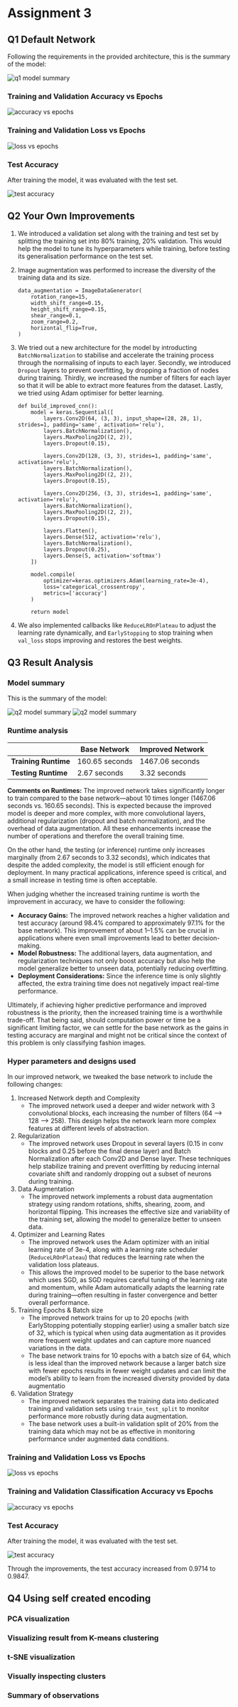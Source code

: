 # Assignment 3

## Q1 Default Network

Following the requirements in the provided architecture, this is the summary of the model:

![q1 model summary](img/q1/summary.png)

### Training and Validation Accuracy vs Epochs

![accuracy vs epochs](img/q1/accuracy.png)

### Training and Validation Loss vs Epochs

![loss vs epochs](img/q1/loss.png)

### Test Accuracy

After training the model, it was evaluated with the test set.

![test accuracy](img/q1/test.png)

## Q2 Your Own Improvements

1. We introduced a validation set along with the training and test set by splitting the training set into 80% training, 20% validation. This would help the model to tune its hyperparameters while training, before testing its generalisation performance on the test set.

2. Image augmentation was performed to increase the diversity of the training data and its size.
	```
	data_augmentation = ImageDataGenerator(
		rotation_range=15,
		width_shift_range=0.15,
		height_shift_range=0.15,
		shear_range=0.1,
		zoom_range=0.2,
		horizontal_flip=True,
	)
	```

3. We tried out a new architecture for the model by introducting `BatchNormalization` to stabilise and accelerate the training process through the normalising of inputs to each layer. Secondly, we introduced `Dropout` layers to prevent overfitting, by dropping a fraction of nodes during training. Thirdly, we increased the number of filters for each layer so that it will be able to extract more features from the dataset. Lastly, we tried using Adam optimiser for better learning. 
	```
	def build_improved_cnn():
		model = keras.Sequential([
			layers.Conv2D(64, (3, 3), input_shape=(28, 28, 1), strides=1, padding='same', activation='relu'),
			layers.BatchNormalization(),
			layers.MaxPooling2D((2, 2)),
			layers.Dropout(0.15),

			layers.Conv2D(128, (3, 3), strides=1, padding='same', activation='relu'),
			layers.BatchNormalization(),
			layers.MaxPooling2D((2, 2)),
			layers.Dropout(0.15),

			layers.Conv2D(256, (3, 3), strides=1, padding='same', activation='relu'),
			layers.BatchNormalization(),
			layers.MaxPooling2D((2, 2)),
			layers.Dropout(0.15),

			layers.Flatten(),
			layers.Dense(512, activation='relu'),
			layers.BatchNormalization(),
			layers.Dropout(0.25),
			layers.Dense(5, activation='softmax')
		])

		model.compile(
			optimizer=keras.optimizers.Adam(learning_rate=3e-4),
			loss='categorical_crossentropy',
			metrics=['accuracy']	
		)

		return model
	```

4. We also implemented callbacks like `ReduceLROnPlateau` to adjust the learning rate dynamically, and `EarlyStopping` to stop training when `val_loss` stops improving and restores the best weights.

## Q3 Result Analysis
### Model summary
This is the summary of the model:

![q2 model summary](img/q2/summary1.png)
![q2 model summary](img/q2/summary2.png)

### Runtime analysis

||Base Network|Improved Network|
|------------|------------|----------------|
|**Training Runtime**|160.65 seconds|1467.06 seconds|
|**Testing Runtime**|2.67 seconds|3.32 seconds|

**Comments on Runtimes:**
The improved network takes significantly longer to train compared to the base network—about 10 times longer (1467.06 seconds vs. 160.65 seconds). This is expected because the improved model is deeper and more complex, with more convolutional layers, additional regularization (dropout and batch normalization), and the overhead of data augmentation. All these enhancements increase the number of operations and therefore the overall training time.

On the other hand, the testing (or inference) runtime only increases marginally (from 2.67 seconds to 3.32 seconds), which indicates that despite the added complexity, the model is still efficient enough for deployment. In many practical applications, inference speed is critical, and a small increase in testing time is often acceptable.

When judging whether the increased training runtime is worth the improvement in accuracy, we have to consider the following:
- **Accuracy Gains:** The improved network reaches a higher validation and test accuracy (around 98.4% compared to approximately 97.1% for the base network). This improvement of about 1–1.5% can be crucial in applications where even small improvements lead to better decision-making.
- **Model Robustness:** The additional layers, data augmentation, and regularization techniques not only boost accuracy but also help the model generalize better to unseen data, potentially reducing overfitting.
- **Deployment Considerations:** Since the inference time is only slightly affected, the extra training time does not negatively impact real-time performance.

Ultimately, if achieving higher predictive performance and improved robustness is the priority, then the increased training time is a worthwhile trade-off. That being said, should computation power or time be a significant limiting factor, we can settle for the base network as the gains in testing accuracy are marginal and might not be critical since the context of this problem is only classifying fashion images.


### Hyper parameters and designs used
In our improved network, we tweaked the base network to include the following changes:
1. Increased Network depth and Complexity
	- The improved network used a deeper and wider network with 3 convolutional blocks, each increasing the number of filters (64 --> 128 --> 258). This design helps the network learn more complex features at different levels of abstraction.
2. Regularization
	- The improved network uses Dropout in several layers (0.15 in conv blocks and 0.25 before the final dense layer) and Batch Normalization after each Conv2D and Dense layer. These techniques help stabilize training and prevent overfitting by reducing internal covariate shift and randomly dropping out a subset of neurons during training.
3. Data Augmentation
	- The improved network implements a robust data augmentation strategy using random rotations, shifts, shearing, zoom, and horizontal flipping. This increases the effective size and variability of the training set, allowing the model to generalize better to unseen data.
4. Optimizer and Learning Rates
	- The improved network uses the Adam optimizer with an initial learning rate of 3e-4, along with a learning rate scheduler (`ReduceLROnPlateau`) that reduces the learning rate when the validation loss plateaus.
	- This allows the improved model to be superior to the base network which uses SGD, as SGD requires careful tuning of the learning rate and momentum, while Adam automatically adapts the learning rate during training—often resulting in faster convergence and better overall performance.
5. Training Epochs & Batch size
	- The improved network trains for up to 20 epochs (with EarlyStopping potentially stopping earlier) using a smaller batch size of 32, which is typical when using data augmentation as it provides more frequent weight updates and can capture more nuanced variations in the data.
	- The base network trains for 10 epochs with a batch size of 64, which is less ideal than the improved network because a larger batch size with fewer epochs results in fewer weight updates and can limit the model’s ability to learn from the increased diversity provided by data augmentatio
6. Validation Strategy
	- The improved network separates the training data into dedicated training and validation sets using `train_test_split` to monitor performance more robustly during data augmentation.
	- The base network uses a built-in validation split of 20% from the training data which may not be as effective in monitoring performance under augmented data conditions.



### Training and Validation Loss vs Epochs
![loss vs epochs](img/q2/loss.png)

### Training and Validation Classification Accuracy vs Epochs

![accuracy vs epochs](img/q2/accuracy.png)

### Test Accuracy

After training the model, it was evaluated with the test set.

![test accuracy](img/q2/test.png)

Through the improvements, the test accuracy increased from 0.9714 to 0.9847.

## Q4 Using self created encoding

### PCA visualization


### Visualizing result from K-means clustering


### t-SNE visualization

### Visually inspecting clusters

### Summary of observations

